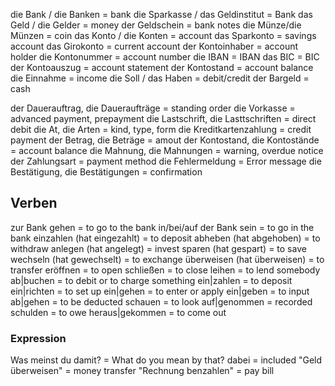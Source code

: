 die Bank / die Banken = bank
die Sparkasse / das Geldinstitut = Bank
das Geld / die Gelder = money 
der Geldschein = bank notes 
die Münze/die Münzen = coin 
das Konto / die Konten = account
das Sparkonto = savings account 
das Girokonto = current account 
der Kontoinhaber = account holder 
die Kontonummer = account number
die IBAN = IBAN
das BIC = BIC 
der Kontoauszug = account statement 
der Kontostand = account balance 
die Einnahme = income 
die Soll / das Haben = debit/credit 
der Bargeld = cash 

der Dauerauftrag, die Daueraufträge = standing order
die Vorkasse = advanced payment, prepayment
die Lastschrift, die Lasttschriften = direct debit
die At, die Arten = kind, type, form 
die Kreditkartenzahlung = credit payment
der Betrag, die Beträge = amout
der Kontostand, die Kontostände = account balance
die Mahnung, die Mahnungen = warning, overdue notice 
der Zahlungsart = payment method
die Fehlermeldung = Error message
die Bestätigung, die Bestätigungen = confirmation
## Verben
zur Bank gehen = to go to the bank
in/bei/auf der Bank sein = to go in the bank 
einzahlen (hat eingezahlt) = to deposit 
abheben (hat abgehoben) = to withdraw
anlegen (hat angelegt) = invest 
sparen (hat gespart) = to save
wechseln (hat gewechselt) = to exchange
überweisen (hat überweisen) = to transfer
eröffnen = to open 
schließen = to close 
leihen = to lend somebody
ab|buchen = to debit or to charge something
ein|zahlen = to deposit 
ein|richten = to set up 
ein|gehen = to enter or apply
ein|geben = to input 
ab|gehen = to be deducted
schauen = to look 
auf|genommen = recorded 
schulden = to owe
heraus|gekommen = to come out
### Expression 
Was meinst du damit? = What do you mean by that? 
dabei = included
"Geld überweisen" = money transfer
"Rechnung benzahlen" = pay bill